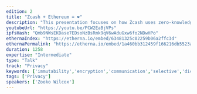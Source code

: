 ```yaml
---
edition: 2
title: "Zcash + Ethereum = ❤"
description: "This presentation focuses on how Zcash uses zero-knowledge proofs to add private transactions to a public blockchain, and how Zcash and Ethereum will grow together. Zcash is a new cryptocurrency that provides private transactions — the sender’s and receiver’s addresses are not publicly visible in the blockchain, nor is the amount transferred. Zcash posts that private information to the blockchain in encrypted form, and uses zero-knowledge proofs to cryptographically guarantee the validity of transactions without exposing the private information. This results in “Selective Transparency”. It’s not all-dark-all-the-time — it’s that each encrypted transaction in the blockchain can be revealed by its creator to selected third parties. Zcash is developed by a VC-funded, highly skilled development team and a widespread and active open source community. There are three paths forward for integrating Ethereum’s programmability with Zcash’s privacy. The Zcash team is actively contributing to all three paths. 1. Programmable Zcash — add Ethereum-style programmability to the Zcash blockchain 2. Private Ethereum — add Zcash-style privacy to the Ethereum blockchain 3. Project Alchemy — interoperation between the Ethereum and Zcash"
youtubeUrl: "https://youtu.be/PCW2EaBjVPs"
ipfsHash: "Qmb9NWsEKDase7EDsoNzBsRmk9qV6wAduGxw6fo2NDwHPo"
ethernaIndex: "https://etherna.io/embed/63481325c02259b06a2ffc3d"
ethernaPermalink: "https://etherna.io/embed/1a460bb312459f166216db5523aaeca3cc16dbe7f33ef5e131d0e1000ef8e6e9"
duration: 1258
expertise: "Intermediate"
type: "Talk"
track: "Privacy"
keywords: ['immutability','encryption','communication','selective','dicslosure','human rights','society','fungibility','data','security','bitcoin','zksnarks','zkproofs','validators','programmability','alchemy','btcrelay']
tags: ['Privacy']
speakers: ['Zooko Wilcox']
---
```

